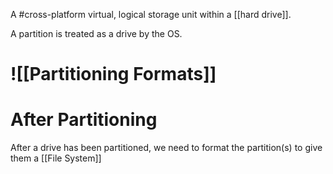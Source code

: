 A #cross-platform virtual, logical storage unit within a [[hard drive]].

A partition is treated as a drive by the OS.

# ![[Partitioning Formats]]


# After Partitioning
After a drive has been partitioned, we need to format the partition(s) to give them a [[File System]]

